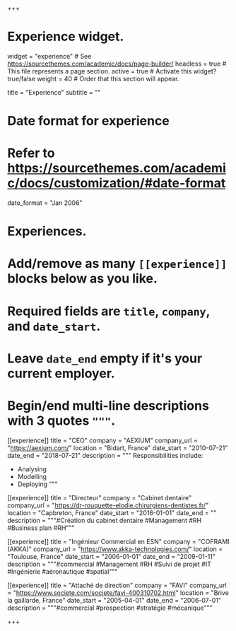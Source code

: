 +++
# Experience widget.
widget = "experience"  # See https://sourcethemes.com/academic/docs/page-builder/
headless = true  # This file represents a page section.
active = true  # Activate this widget? true/false
weight = 40  # Order that this section will appear.

title = "Experience"
subtitle = ""

# Date format for experience
#   Refer to https://sourcethemes.com/academic/docs/customization/#date-format
date_format = "Jan 2006"

# Experiences.
#   Add/remove as many `[[experience]]` blocks below as you like.
#   Required fields are `title`, `company`, and `date_start`.
#   Leave `date_end` empty if it's your current employer.
#   Begin/end multi-line descriptions with 3 quotes `"""`.
[[experience]]
  title = "CEO"
  company = "AEXIUM"
  company_url = "https://aexium.com/"
  location = "Bidart, France"
  date_start = "2010-07-21"
  date_end = "2018-07-21"
  description = """
  Responsibilities include:
  
  * Analysing
  * Modelling
  * Deploying
  """

[[experience]]
  title = "Directeur"
  company = "Cabinet dentaire"
  company_url = "https://dr-rouquette-elodie.chirurgiens-dentistes.fr/"
  location = "Capbreton, France"
  date_start = "2016-01-01"
  date_end = ""
  description = """#Création du cabinet dentaire #Management #RH #Business plan #RH"""

[[experience]]
  title = "Ingénieur Commercial en ESN"
  company = "COFRAMI (AKKA)"
  company_url = "https://www.akka-technologies.com/"
  location = "Toulouse, France"
  date_start = "2006-01-01"
  date_end = "2009-01-11"
  description = """#commercial #Management #RH #Suivi de projet #IT #Ingénierie #aéronautique #spatial"""
  
[[experience]]
  title = "Attaché de direction"
  company = "FAVI"
  company_url = "https://www.societe.com/societe/favi-400310702.html"
  location = "Brive la gaillarde, France"
  date_start = "2005-04-01"
  date_end = "2006-07-01"
  description = """#commercial #prospection #stratégie #mécanique"""
  
  
+++
